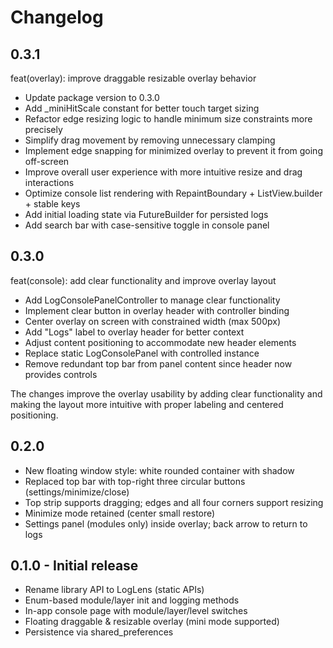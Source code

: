 # Changelog

## 0.3.1

feat(overlay): improve draggable resizable overlay behavior

- Update package version to 0.3.0
- Add \_miniHitScale constant for better touch target sizing
- Refactor edge resizing logic to handle minimum size constraints more precisely
- Simplify drag movement by removing unnecessary clamping
- Implement edge snapping for minimized overlay to prevent it from going off-screen
- Improve overall user experience with more intuitive resize and drag interactions
- Optimize console list rendering with RepaintBoundary + ListView.builder + stable keys
- Add initial loading state via FutureBuilder for persisted logs
- Add search bar with case-sensitive toggle in console panel

## 0.3.0

feat(console): add clear functionality and improve overlay layout

- Add LogConsolePanelController to manage clear functionality
- Implement clear button in overlay header with controller binding
- Center overlay on screen with constrained width (max 500px)
- Add "Logs" label to overlay header for better context
- Adjust content positioning to accommodate new header elements
- Replace static LogConsolePanel with controlled instance
- Remove redundant top bar from panel content since header now provides controls

The changes improve the overlay usability by adding clear functionality and making the layout more intuitive with proper labeling and centered positioning.

## 0.2.0

- New floating window style: white rounded container with shadow
- Replaced top bar with top-right three circular buttons (settings/minimize/close)
- Top strip supports dragging; edges and all four corners support resizing
- Minimize mode retained (center small restore)
- Settings panel (modules only) inside overlay; back arrow to return to logs

## 0.1.0 - Initial release

- Rename library API to LogLens (static APIs)
- Enum-based module/layer init and logging methods
- In-app console page with module/layer/level switches
- Floating draggable & resizable overlay (mini mode supported)
- Persistence via shared_preferences
